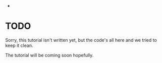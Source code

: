 - [](#org26b144c)



<a id="org26b144c"></a>

# TODO 

Sorry, this tutorial isn't written yet, but the code's all here and we tried to keep it clean.

The tutorial will be coming soon hopefully.
